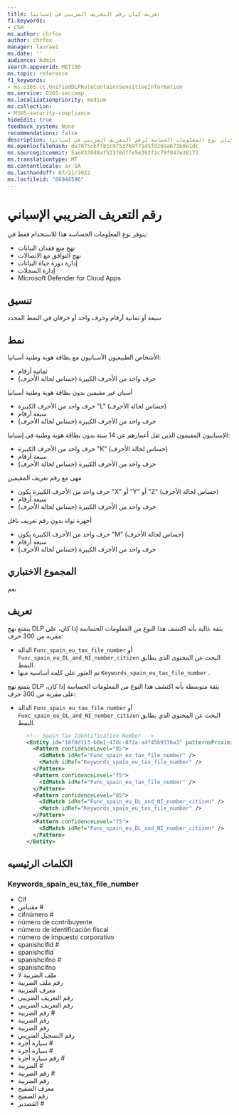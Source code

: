 ```yaml
---
title: تعريف كيان رقم التعريف الضريبي في إسبانيا
f1.keywords:
- CSH
ms.author: chrfox
author: chrfox
manager: laurawi
ms.date: ''
audience: Admin
search.appverid: MET150
ms.topic: reference
f1_keywords:
- ms.o365.cc.UnifiedDLPRuleContainsSensitiveInformation
ms.service: O365-seccomp
ms.localizationpriority: medium
ms.collection:
- M365-security-compliance
hideEdit: true
feedback_system: None
recommendations: false
description: تعريف كيان نوع المعلومات الحساسة لرقم التعريف الضريبي في إسبانيا.
ms.openlocfilehash: de7075c6ff81c97537b9f7145fd269a671b8e1dc
ms.sourcegitcommit: 5aed330d8af523f0dffe5e392f1c79f047e38172
ms.translationtype: MT
ms.contentlocale: ar-SA
ms.lasthandoff: 07/21/2022
ms.locfileid: "66944596"
---
```

# <a name="spain-tax-identification-number"></a>رقم التعريف الضريبي الإسباني

يتوفر نوع المعلومات الحساسة هذا للاستخدام فقط في:

- نهج منع فقدان البيانات
- نهج التوافق مع الاتصالات
- إدارة دورة حياة البيانات
- إدارة السجلات
- Microsoft Defender for Cloud Apps

## <a name="format"></a>تنسيق

سبعة أو ثمانية أرقام وحرف واحد أو حرفان في النمط المحدد

## <a name="pattern"></a>نمط

الأشخاص الطبيعيون الأسبانيون مع بطاقة هوية وطنية أسبانيا:

- ثمانية أرقام
- حرف واحد من الأحرف الكبيرة (حساس لحالة الأحرف)

أسبان غير مقيمين بدون بطاقة هوية وطنية أسبانيا

- حرف واحد من الأحرف الكبيرة "L" (حساس لحالة الأحرف)
- سبعة أرقام
- حرف واحد من الأحرف الكبيرة (حساس لحالة الأحرف)

الإسبانيون المقيمون الذين تقل أعمارهم عن 14 سنة بدون بطاقة هوية وطنية في إسبانيا:

- حرف واحد من الأحرف الكبيرة "K" (حساس لحالة الأحرف)
- سبعة أرقام
- حرف واحد من الأحرف الكبيرة (حساس لحالة الأحرف)

مهى مع رقم تعريف المقيمين

- حرف واحد من الأحرف الكبيرة يكون "X" أو "Y" أو "Z" (حساس لحالة الأحرف)
- سبعة أرقام
- حرف واحد من الأحرف الكبيرة (حساس لحالة الأحرف)

أجهزة نواة بدون رقم تعريف نافل

- حرف واحد من الأحرف الكبيرة يكون "M" (حساس لحالة الأحرف)
- سبعة أرقام
- حرف واحد من الأحرف الكبيرة (حساس لحالة الأحرف)

## <a name="checksum"></a>المجموع الاختباري

نعم

## <a name="definition"></a>تعريف

يتمتع نهج DLP بثقة عالية بأنه اكتشف هذا النوع من المعلومات الحساسة إذا كان، على مقربة من 300 حرف:

- الدالة `Func_spain_eu_tax_file_number` أو `Func_spain_eu_DL_and_NI_number_citizen` البحث عن المحتوى الذي يطابق النمط.
- تم العثور على كلمة أساسية منها `Keywords_spain_eu_tax_file_number` .

يتمتع نهج DLP بثقة متوسطة بأنه اكتشف هذا النوع من المعلومات الحساسة إذا كان، على مقربة من 300 حرف:

- الدالة `Func_spain_eu_tax_file_number` أو `Func_spain_eu_DL_and_NI_number_citizen` البحث عن المحتوى الذي يطابق النمط.

```xml
      <!-- Spain Tax Identification Number -->
      <Entity id="10f0d113-b0e1-47dc-872a-a4f45b9376a3" patternsProximity="300" recommendedConfidence="85">
        <Pattern confidenceLevel="85">
          <IdMatch idRef="Func_spain_eu_tax_file_number" />
          <Match idRef="Keywords_spain_eu_tax_file_number" />
        </Pattern>
        <Pattern confidenceLevel="75">
          <IdMatch idRef="Func_spain_eu_tax_file_number" />
        </Pattern>
        <Pattern confidenceLevel="85">
          <IdMatch idRef="Func_spain_eu_DL_and_NI_number_citizen" />
          <Match idRef="Keywords_spain_eu_tax_file_number" />
        </Pattern>
        <Pattern confidenceLevel="75">
          <IdMatch idRef="Func_spain_eu_DL_and_NI_number_citizen" />
        </Pattern>
      </Entity>
```

## <a name="keywords"></a>الكلمات الرئيسيه

### <a name="keywords_spain_eu_tax_file_number"></a>Keywords_spain_eu_tax_file_number

- Cif
- مقتباس #
- cifnúmero #
- número de contribuyente
- número de identificación fiscal
- número de impuesto corporativo
- spanishcifid #
- spanishcifid
- spanishcifno #
- spanishcifno
- ملف الضريبة لا
- رقم ملف الضريبة
- معرف الضريبة
- رقم التعريف الضريبي
- رقم التعريف الضريبي
- رقم الضريبة #
- رقم الضريبة
- رقم الضريبة
- رقم التسجيل الضريبي
- سيارة أجرة #
- سيارة أجرة #
- رقم سيارة أجرة #
- الضريبة #
- رقم الضريبة #
- رقم الضريبة
- معرف الصفيح
- رقم الصفيح
- القصدير #